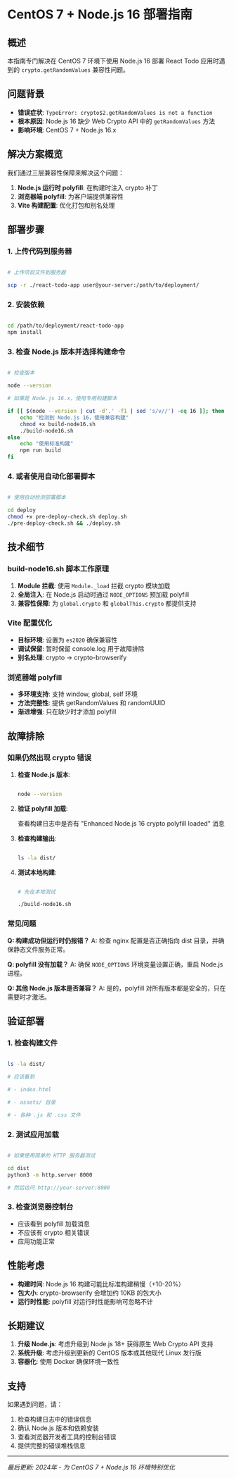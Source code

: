 # CentOS 7 + Node.js 16 部署指南

## 概述

本指南专门解决在 CentOS 7 环境下使用 Node.js 16 部署 React Todo 应用时遇到的 `crypto.getRandomValues` 兼容性问题。

## 问题背景

- **错误症状**: `TypeError: crypto$2.getRandomValues is not a function`
- **根本原因**: Node.js 16 缺少 Web Crypto API 中的 `getRandomValues` 方法
- **影响环境**: CentOS 7 + Node.js 16.x

## 解决方案概览

我们通过三层兼容性保障来解决这个问题：

1. **Node.js 运行时 polyfill**: 在构建时注入 crypto 补丁
2. **浏览器端 polyfill**: 为客户端提供兼容性
3. **Vite 构建配置**: 优化打包和别名处理

## 部署步骤

### 1. 上传代码到服务器

```bash

# 上传项目文件到服务器

scp -r ./react-todo-app user@your-server:/path/to/deployment/

```

### 2. 安装依赖

```bash

cd /path/to/deployment/react-todo-app
npm install

```

### 3. 检查 Node.js 版本并选择构建命令

```bash

# 检查版本

node --version

# 如果是 Node.js 16.x，使用专用构建脚本

if [[ $(node --version | cut -d'.' -f1 | sed 's/v//') -eq 16 ]]; then
    echo "检测到 Node.js 16，使用兼容构建"
    chmod +x build-node16.sh
    ./build-node16.sh
else
    echo "使用标准构建"
    npm run build
fi

```

### 4. 或者使用自动化部署脚本

```bash

# 使用自动检测部署脚本

cd deploy
chmod +x pre-deploy-check.sh deploy.sh
./pre-deploy-check.sh && ./deploy.sh

```

## 技术细节

### build-node16.sh 脚本工作原理

1. **Module 拦截**: 使用 `Module._load` 拦截 crypto 模块加载
2. **全局注入**: 在 Node.js 启动时通过 `NODE_OPTIONS` 预加载 polyfill
3. **兼容性保障**: 为 `global.crypto` 和 `globalThis.crypto` 都提供支持

### Vite 配置优化

- **目标环境**: 设置为 `es2020` 确保兼容性
- **调试保留**: 暂时保留 console.log 用于故障排除
- **别名处理**: crypto -> crypto-browserify

### 浏览器端 polyfill

- **多环境支持**: 支持 window, global, self 环境
- **方法完整性**: 提供 getRandomValues 和 randomUUID
- **渐进增强**: 只在缺少时才添加 polyfill

## 故障排除

### 如果仍然出现 crypto 错误

1. **检查 Node.js 版本**:

   ```bash

   node --version

   ```

2. **验证 polyfill 加载**:

   查看构建日志中是否有 "Enhanced Node.js 16 crypto polyfill loaded" 消息

3. **检查构建输出**:

   ```bash

   ls -la dist/

   ```

4. **测试本地构建**:

   ```bash

   # 先在本地测试

   ./build-node16.sh

   ```

### 常见问题

**Q: 构建成功但运行时仍报错？**
A: 检查 nginx 配置是否正确指向 dist 目录，并确保静态文件服务正常。

**Q: polyfill 没有加载？**
A: 确保 `NODE_OPTIONS` 环境变量设置正确，重启 Node.js 进程。

**Q: 其他 Node.js 版本是否兼容？**
A: 是的，polyfill 对所有版本都是安全的，只在需要时才激活。

## 验证部署

### 1. 检查构建文件

```bash

ls -la dist/

# 应该看到

# - index.html

# - assets/ 目录

# - 各种 .js 和 .css 文件

```

### 2. 测试应用加载

```bash

# 如果使用简单的 HTTP 服务器测试

cd dist
python3 -m http.server 8000

# 然后访问 http://your-server:8000

```

### 3. 检查浏览器控制台

- 应该看到 polyfill 加载消息
- 不应该有 crypto 相关错误
- 应用功能正常

## 性能考虑

- **构建时间**: Node.js 16 构建可能比标准构建稍慢（+10-20%）
- **包大小**: crypto-browserify 会增加约 10KB 的包大小
- **运行时性能**: polyfill 对运行时性能影响可忽略不计

## 长期建议

1. **升级 Node.js**: 考虑升级到 Node.js 18+ 获得原生 Web Crypto API 支持
2. **系统升级**: 考虑升级到更新的 CentOS 版本或其他现代 Linux 发行版
3. **容器化**: 使用 Docker 确保环境一致性

## 支持

如果遇到问题，请：

1. 检查构建日志中的错误信息
2. 确认 Node.js 版本和依赖安装
3. 查看浏览器开发者工具的控制台错误
4. 提供完整的错误堆栈信息

---

*最后更新: 2024年* - *为 CentOS 7 + Node.js 16 环境特别优化*
